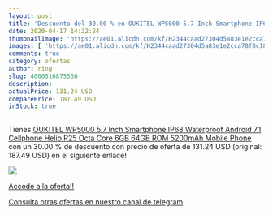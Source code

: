 ```yaml
---
layout: post
title: 'Descuento del 30.00 % en OUKITEL WP5000 5.7 Inch Smartphone IP68 '
date: 2020-04-17 14:32:24
thumbnailImage: 'https://ae01.alicdn.com/kf/H2344caad27304d5a83e1e2cca78f8c186/OUKITEL-WP5000-5-7-Inch-Smartphone-IP68-Waterproof-Android-7-1-Cellphone-Helio-P25-Octa-Core.jpg_350x350._SL200_.jpg'
images: [ 'https://ae01.alicdn.com/kf/H2344caad27304d5a83e1e2cca78f8c186/OUKITEL-WP5000-5-7-Inch-Smartphone-IP68-Waterproof-Android-7-1-Cellphone-Helio-P25-Octa-Core.jpg_350x350._SL200_.jpg' ]
comments: true
category: ofertas
author: ring
slug: 4000516875536
description:
actualPrice: 131.24 USD
comparePrice: 187.49 USD
inStock: true
---
```


Tienes [OUKITEL WP5000 5.7 Inch Smartphone IP68 Waterproof Android 7.1 Cellphone Helio P25 Octa Core 6GB 64GB ROM 5200mAh Mobile Phone](https://www.amazon.com/dp/4000516875536/?tag=redken08-20) con un 30.00 % de descuento con precio de oferta de 131.24 USD (original: 187.49 USD) en el siguiente enlace!

[![](https://ae01.alicdn.com/kf/H2344caad27304d5a83e1e2cca78f8c186/OUKITEL-WP5000-5-7-Inch-Smartphone-IP68-Waterproof-Android-7-1-Cellphone-Helio-P25-Octa-Core.jpg_350x350._SL200_.jpg)](https://www.amazon.com/dp/4000516875536/?tag=redken08-20)

[Accede a la oferta!!](https://www.amazon.com/dp/4000516875536/?tag=redken08-20)

[Consulta otras ofertas en nuestro canal de telegram](https://t.me/s/ofertas25)
